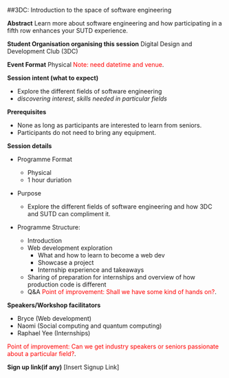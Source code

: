 ##3DC: Introduction to the space of software engineering

**Abstract**
Learn more about software engineering and how participating in a fifth row enhances your SUTD experience.

**Student Organisation organising this session**
Digital Design and Development Club (3DC)

**Event Format**
Physical
<span style="color:red">Note: need datetime and venue</span>.

**Session intent (what to expect)**

- Explore the different fields of software engineering
- _discovering interest_, _skills needed in particular fields_

**Prerequisites**

- None as long as participants are interested to learn from seniors.
- Participants do not need to bring any equipment.

**Session details**

- Programme Format
  - Physical
  - 1 hour duriation
- Purpose
  - Explore the different fields of software engineering and how 3DC and SUTD can compliment it.

- Programme Structure:
  - Introduction
  - Web development exploration
    - What and how to learn to become a web dev
    - Showcase a project
    - Internship experience and takeaways
  - Sharing of preparation for internships and overview of how production code is different
  - Q&A
    <span style="color:red">Point of improvement: Shall we have some kind of hands on?</span>.

**Speakers/Workshop facilitators**

- Bryce (Web development)
- Naomi (Social computing and quantum computing)
- Raphael Yee (Internships)

<span style="color:red">Point of improvement: Can we get industry speakers or seniors passionate about a particular field?</span>.

**Sign up link(if any)**
[Insert Signup Link]
